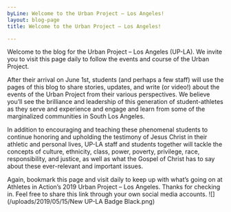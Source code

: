 ```yaml
---
byLine: Welcome to the Urban Project – Los Angeles!
layout: blog-page
title: Welcome to the Urban Project – Los Angeles!

---
```

Welcome to the blog for the Urban Project – Los Angeles (UP-LA). We invite you to visit this page daily to follow the events and course of the Urban Project.

After their arrival on June 1st, students (and perhaps a few staff) will use the pages of this blog to share stories, updates, and write (or video!) about the events of the Urban Project from their various perspectives. We believe you’ll see the brilliance and leadership of this generation of student-athletes as they serve and experience and engage and learn from some of the marginalized communities in South Los Angeles.

In addition to encouraging and teaching these phenomenal students to continue honoring and upholding the testimony of Jesus Christ in their athletic and personal lives, UP-LA staff and students together will tackle the concepts of culture, ethnicity, class, power, poverty, privilege, race, responsibility, and justice, as well as what the Gospel of Christ has to say about these ever-relevant and important issues.

Again, bookmark this page and visit daily to keep up with what’s going on at Athletes in Action’s 2019 Urban Project – Los Angeles. Thanks for checking in. Feel free to share this link through your own social media accounts. ![](/uploads/2019/05/15/New UP-LA Badge Black.png)